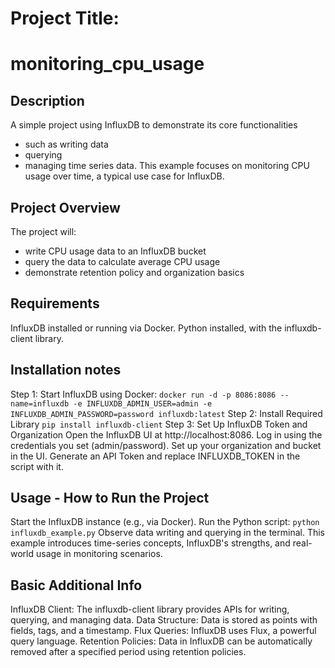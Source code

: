 
# Project Title:
# monitoring_cpu_usage

## Description
A simple project using InfluxDB to demonstrate its core functionalities
- such as writing data
- querying
- managing time series data.
This example focuses on monitoring CPU usage over time, a typical use case for InfluxDB.

## Project Overview
The project will:
- write CPU usage data to an InfluxDB bucket
- query the data to calculate average CPU usage
- demonstrate retention policy and organization basics

## Requirements
InfluxDB installed or running via Docker.
Python installed, with the influxdb-client library.

## Installation notes
Step 1: Start InfluxDB using Docker:
`docker run -d -p 8086:8086 --name=influxdb -e INFLUXDB_ADMIN_USER=admin -e INFLUXDB_ADMIN_PASSWORD=password influxdb:latest`
Step 2: Install Required Library
`pip install influxdb-client`
Step 3: Set Up InfluxDB Token and Organization
Open the InfluxDB UI at http://localhost:8086.
Log in using the credentials you set (admin/password).
Set up your organization and bucket in the UI.
Generate an API Token and replace INFLUXDB_TOKEN in the script with it.

## Usage - How to Run the Project
Start the InfluxDB instance (e.g., via Docker).
Run the Python script:
`python influxdb_example.py`
Observe data writing and querying in the terminal.
This example introduces time-series concepts, InfluxDB's strengths, and real-world usage in monitoring scenarios.

## Basic Additional Info
InfluxDB Client: The influxdb-client library provides APIs for writing, querying, and managing data.
Data Structure: Data is stored as points with fields, tags, and a timestamp.
Flux Queries: InfluxDB uses Flux, a powerful query language.
Retention Policies: Data in InfluxDB can be automatically removed after a specified period using retention policies.